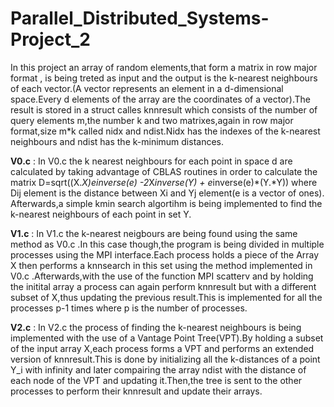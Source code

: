 # Parallel_Distributed_Systems-Project_2

In this project an array of random elements,that form a matrix in row major format , is being treted as input and the output is the k-nearest neighbours of each vector.(A vector represents an element in a d-dimensional space.Every d elements of the array are the coordinates of a vector).The result is stored in a struct calles knnresult which consists of the number of query elements m,the number k and two matrixes,again in row major format,size m*k called nidx and ndist.Nidx has the indexes of the k-nearest neighbours and ndist has the k-minimum distances.

**V0.c** :
In V0.c the k nearest neighbours for each point in space d are calculated by taking advantage of CBLAS routines in order to calculate the matrix 
D=sqrt((X.*X)*e*inverse(e) -2*X*inverse(Y) + e*inverse(e)*(Y.*Y)) where Dij element is the distance between Xi and Yj element(e is a vector of ones).
Afterwards,a simple kmin search algortihm is being implemented to find the k-nearest neighbours of each point in set Y.

**V1.c** :
In V1.c the k-nearest neigbours are being found using the same method as V0.c .In this case though,the program is being divided in multiple processes using the MPI interface.Each process holds a piece of the Array X then performs a knnsearch in this set using the method implemented in V0.c .Afterwards,with the use of the function MPI scatterv and by holding the initital array a process can again perform knnresult but with a different subset of X,thus updating the previous result.This is implemented for all the processes p-1 times where p is the number of processes.

**V2.c** :
In V2.c the process of finding the k-nearest neighbours is being implemented with the use of a Vantage Point Tree(VPT).By holding a subset of the input array X,each process forms a VPT and performs an extended version of knnresult.This is done by initializing all the k-distances of a point Y_i with infinity and later compairing the array ndist with the distance of each node of the VPT and updating it.Then,the tree is sent to the other processes to perform their knnresult and update their arrays.

